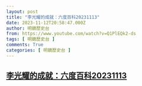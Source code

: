 ```yaml
---
layout: post
title: "李光耀的成就：六度百科20231113"
date: 2023-11-12T20:58:47.000Z
author: 明鏡歷史台
from: https://www.youtube.com/watch?v=Q1PlEQk2-ds
tags: [ 明鏡歷史台 ]
comments: True
categories: [ 明鏡歷史台 ]
---
```

<!--1699822727000-->
[李光耀的成就：六度百科20231113](https://www.youtube.com/watch?v=Q1PlEQk2-ds)
------

<div>

</div>
